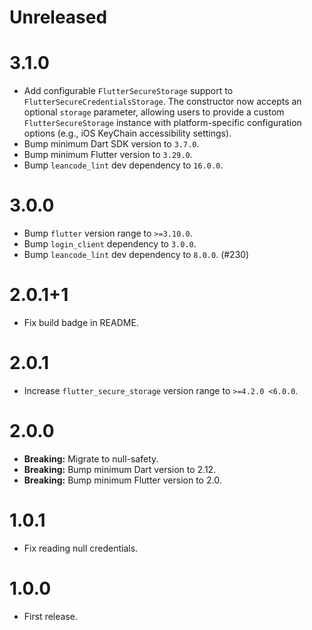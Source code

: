 # Unreleased

# 3.1.0

- Add configurable `FlutterSecureStorage` support to `FlutterSecureCredentialsStorage`. The constructor now accepts an optional `storage` parameter, allowing users to provide a custom `FlutterSecureStorage` instance with platform-specific configuration options (e.g., iOS KeyChain accessibility settings).
- Bump minimum Dart SDK version to `3.7.0`.
- Bump minimum Flutter version to `3.29.0`.
- Bump `leancode_lint` dev dependency to `16.0.0`.

# 3.0.0

- Bump `flutter` version range to `>=3.10.0`.
- Bump `login_client` dependency to `3.0.0`.
- Bump `leancode_lint` dev dependency to `8.0.0`. (#230)

# 2.0.1+1

- Fix build badge in README.

# 2.0.1

- Increase `flutter_secure_storage` version range to `>=4.2.0 <6.0.0`.

# 2.0.0

- **Breaking:** Migrate to null-safety.
- **Breaking:** Bump minimum Dart version to 2.12.
- **Breaking:** Bump minimum Flutter version to 2.0.

# 1.0.1

- Fix reading null credentials.

# 1.0.0

- First release.
